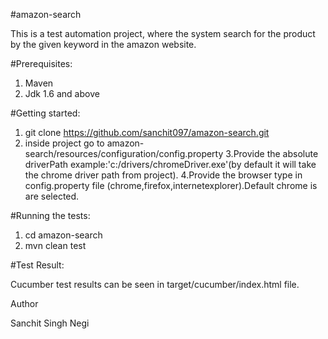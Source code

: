 #amazon-search

This is a test automation project, where the system search for the product by the given keyword in the amazon website.

#Prerequisites:

1. Maven
2. Jdk 1.6 and above

#Getting started:

1. git clone https://github.com/sanchit097/amazon-search.git
2. inside project go to amazon-search/resources/configuration/config.property
3.Provide the absolute driverPath example:'c:/drivers/chromeDriver.exe'(by default it will take the chrome driver path from project). 
4.Provide the browser type in config.property file (chrome,firefox,internetexplorer).Default chrome is are selected.

#Running the tests:

1. cd amazon-search
2. mvn clean test

#Test Result:

Cucumber test results can be seen in target/cucumber/index.html file.


Author

Sanchit Singh Negi
